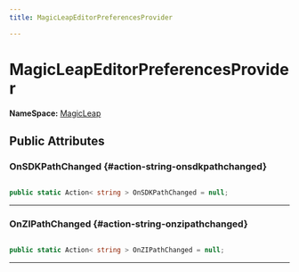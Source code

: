 ```yaml
---
title: MagicLeapEditorPreferencesProvider

---
```


# MagicLeapEditorPreferencesProvider



**NameSpace:** 
[MagicLeap](/unity-api/api/UnityEditor.XR.MagicLeap/UnityEditor.XR.MagicLeap.md) 








## Public Attributes

### OnSDKPathChanged {#action-string-onsdkpathchanged}

```csharp

public static Action< string > OnSDKPathChanged = null;

```






-----------

### OnZIPathChanged {#action-string-onzipathchanged}

```csharp

public static Action< string > OnZIPathChanged = null;

```






-----------

